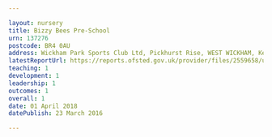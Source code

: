 ```yaml
---

layout: nursery
title: Bizzy Bees Pre-School
urn: 137276
postcode: BR4 0AU
address: Wickham Park Sports Club Ltd, Pickhurst Rise, WEST WICKHAM, Kent, BR4 0AU
latestReportUrl: https://reports.ofsted.gov.uk/provider/files/2559658/urn/137276.pdf
teaching: 1
development: 1
leadership: 1
outcomes: 1
overall: 1
date: 01 April 2018 
datePublish: 23 March 2016

---
```

